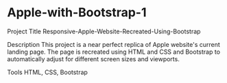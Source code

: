 # Apple-with-Bootstrap-1
Project Title
Responsive-Apple-Website-Recreated-Using-Bootstrap

 Description
This project is a near perfect replica of Apple website's current landing page. The page is recreated using HTML and CSS and Bootstrap to automatically adjust for different screen sizes and viewports.

Tools
HTML, CSS, Bootstrap
